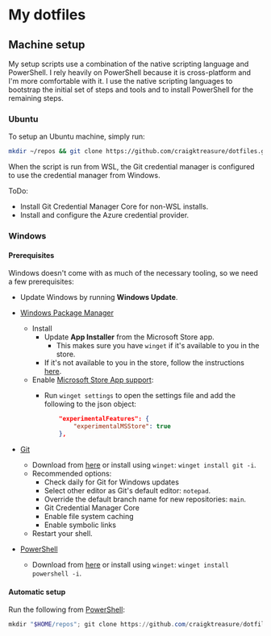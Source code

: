 # My dotfiles

## Machine setup

My setup scripts use a combination of the native scripting language and PowerShell. I rely heavily on PowerShell because
it is cross-platform and I'm more comfortable with it. I use the native scripting languages to bootstrap the initial
set of steps and tools and to install PowerShell for the remaining steps.

### Ubuntu

To setup an Ubuntu machine, simply run:

```bash
mkdir ~/repos && git clone https://github.com/craigktreasure/dotfiles.git ~/repos/dotfiles && ~/repos/dotfiles/scripts/setup-ubuntu.sh
```

When the script is run from WSL, the Git credential manager is configured to use the credential manager from Windows.

ToDo:

* Install Git Credential Manager Core for non-WSL installs.
* Install and configure the Azure credential provider.

### Windows

#### Prerequisites

Windows doesn't come with as much of the necessary tooling, so we need a few prerequisites:

* Update Windows by running **Windows Update**.
* [Windows Package Manager](https://docs.microsoft.com/windows/package-manager/winget/)
  * Install
    * Update **App Installer** from the Microsoft Store app.
      * This makes sure you have `winget` if it's available to you in the store.
    * If it's not available to you in the store, follow the instructions [here](https://github.com/microsoft/winget-cli).
  * Enable [Microsoft Store App support](https://github.com/microsoft/winget-cli/blob/master/doc/Settings.md#experimentalmsstore):
    * Run `winget settings` to open the settings file and add the following to the json object:

      ```json
          "experimentalFeatures": {
              "experimentalMSStore": true
          },
      ```

* [Git](https://git-scm.com/)
  * Download from [here](https://git-scm.com/) or install using `winget`: `winget install git -i`.
  * Recommended options:
    * Check daily for Git for Windows updates
    * Select other editor as Git's default editor: `notepad`.
    * Override the default branch name for new repositories: `main`.
    * Git Credential Manager Core
    * Enable file system caching
    * Enable symbolic links
  * Restart your shell.
* [PowerShell](https://github.com/powershell/powershell)
  * Download from [here](https://github.com/powershell/powershell) or install using `winget`: `winget install powershell -i`.

#### Automatic setup

Run the following from [PowerShell](https://github.com/powershell/powershell):

```powershell
mkdir "$HOME/repos"; git clone https://github.com/craigktreasure/dotfiles.git "$HOME/repos/dotfiles"; & "$HOME/repos/dotfiles/scripts/setup-windows.ps1"
```
